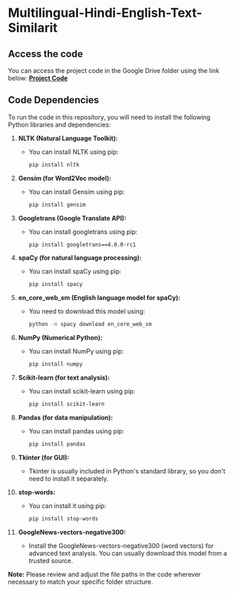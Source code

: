 # Multilingual-Hindi-English-Text-Similarit
## Access the code

You can access the project code  in the Google Drive folder using the link below:
[**Project Code**](https://drive.google.com/drive/folders/10oiwoUjsHVwb7xe94argKWDkGkiyhCOW?usp=sharing)

## Code Dependencies

To run the code in this repository, you will need to install the following Python libraries and dependencies:

1. **NLTK (Natural Language Toolkit):**
   - You can install NLTK using pip:
     ```bash
     pip install nltk
     ```

2. **Gensim (for Word2Vec model):**
   - You can install Gensim using pip:
     ```bash
     pip install gensim
     ```

3. **Googletrans (Google Translate API):**
   - You can install googletrans using pip:
     ```bash
     pip install googletrans==4.0.0-rc1
     ```

4. **spaCy (for natural language processing):**
   - You can install spaCy using pip:
     ```bash
     pip install spacy
     ```

5. **en_core_web_sm (English language model for spaCy):**
   - You need to download this model using:
     ```bash
     python -m spacy download en_core_web_sm
     ```

6. **NumPy (Numerical Python):**
   - You can install NumPy using pip:
     ```bash
     pip install numpy
     ```

7. **Scikit-learn (for text analysis):**
   - You can install scikit-learn using pip:
     ```bash
     pip install scikit-learn
     ```

8. **Pandas (for data manipulation):**
   - You can install pandas using pip:
     ```bash
     pip install pandas
     ```

9. **Tkinter (for GUI):**
   - Tkinter is usually included in Python's standard library, so you don't need to install it separately.

10. **stop-words:**
    - You can install it using pip:
      ```bash
      pip install stop-words
      ```

11. **GoogleNews-vectors-negative300:**
    - Install the GoogleNews-vectors-negative300 (word vectors) for advanced text analysis. You can usually download this model from a trusted source.

**Note:** Please review and adjust the file paths in the code wherever necessary to match your specific folder structure.
